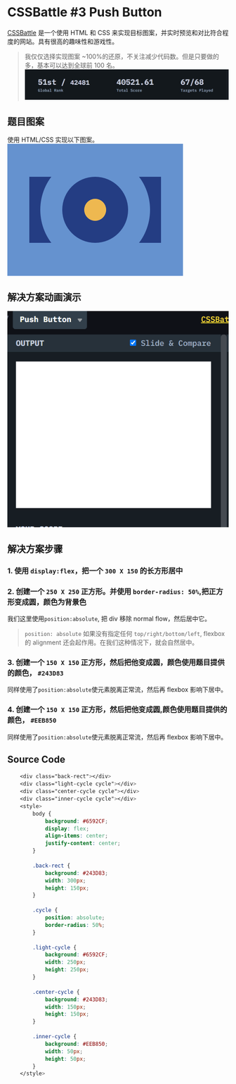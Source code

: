 # CSSBattle #3 Push Button

[CSSBattle](https://cssbattle.dev/) 是一个使用 HTML 和 CSS 来实现目标图案，并实时预览和对比符合程度的网站。具有很高的趣味性和游戏性。

> 我仅仅选择实现图案 ~100%的还原，不关注减少代码数。但是只要做的多，基本可以达到全球前 100 名。
> ![score](../img/score.jpg)

## 题目图案

使用 HTML/CSS 实现以下图案。
![Simply Square](../img/3.png)

## 解决方案动画演示

![Simply Square GIF](../img/3.gif)

## 解决方案步骤

### 1. 使用 `display:flex`，把一个 `300 X 150` 的长方形居中

### 2. 创建一个 `250 X 250` 正方形。并使用 `border-radius: 50%`,把正方形变成圆，颜色为背景色

我们这里使用`position:absolute`, 把 div 移除 normal flow，然后居中它。

> `position: absolute` 如果没有指定任何 `top/right/bottom/left`, flexbox 的 alignment 还会起作用。在我们这种情况下，就会自然居中。

### 3. 创建一个 `150 X 150` 正方形，然后把他变成圆，颜色使用题目提供的颜色， `#243D83`

同样使用了`position:absolute`使元素脱离正常流，然后再 flexbox 影响下居中。

### 4. 创建一个 `150 X 150` 正方形，然后把他变成圆,颜色使用题目提供的颜色， `#EEB850`

同样使用了`position:absolute`使元素脱离正常流，然后再 flexbox 影响下居中。

## Source Code

```css
    <div class="back-rect"></div>
    <div class="light-cycle cycle"></div>
    <div class="center-cycle cycle"></div>
    <div class="inner-cycle cycle"></div>
    <style>
        body {
            background: #6592CF;
            display: flex;
            align-items: center;
            justify-content: center;
        }

        .back-rect {
            background: #243D83;
            width: 300px;
            height: 150px;
        }

        .cycle {
            position: absolute;
            border-radius: 50%;
        }

        .light-cycle {
            background: #6592CF;
            width: 250px;
            height: 250px;
        }

        .center-cycle {
            background: #243D83;
            width: 150px;
            height: 150px;
        }

        .inner-cycle {
            background: #EEB850;
            width: 50px;
            height: 50px;
        }
    </style>
```
